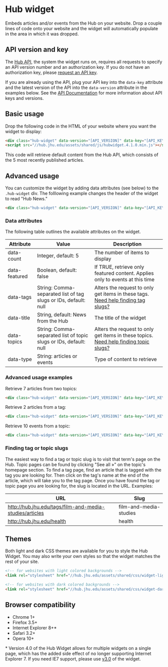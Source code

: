 # Hub widget

Embeds articles and/or events from the Hub on your website. Drop a couple lines of code onto your website and the widget will automatically populate in the area in which it was dropped.

## API version and key

The [Hub API](https://api.hub.jhu.edu), the system the widget runs on, requires all requests to specify an API version number and an authorization key. If you do not have an authorization key, please [request an API key](mailto:jwachter@jhu.edu?subject=API%20key%20request).

If you are already using the API, plug your API key into the `data-key` attribute and the latest version of the API into the `data-version` attribute in the examples below. See the [API Documentation](http://api.hub.jhu.edu/docs) for more information about API keys and versions.

## Basic usage

Drop the following code in the HTML of your website where you want the widget to display:

```html
<div class="hub-widget" data-version="[API_VERSION]" data-key="[API_KEY]"></div>
<script src="//hub.jhu.edu/assets/shared/js/hubwidget.4.1.0.min.js"></script>
```

This code will retrieve default content from the Hub API, which consists of the 5 most recently published articles.

## Advanced usage

You can customize the widget by adding data attributes (see below) to the `.hub-widget` div. The folllowing example changes the header of the widget to read "Hub News."

```html
<div class="hub-widget" data-version="[API_VERSION]" data-key="[API_KEY]" data-title="Hub News"></div>
```

### Data attributes

The following table outlines the available attributes on the widget.

| Attribute  			| Value																	| Description 														|
|-----------------|---------------------------------------|-----------------------------------------|
| data-count			| Integer, default: 5 | The number of items to display |
| data-featured   | Boolean, default: false | If TRUE, retrieve only featured content. Applies only to events at this time |
| data-tags       | String: Comma-separated list of tag slugs or IDs, default: null | Alters the request to only get items in these tags. [Need help finding tag slugs?](#finding-tag-topic-slugs) |
| data-title			| String, default: News from the Hub | The title of the widget |
| data-topics     | String: Comma-separated list of topic slugs or IDs, default: null | Alters the request to only get items in these topics. [Need help finding topic slugs?](#finding-tag-topic-slugs) |
| data-type       | String: articles or events | Type of content to retrieve |


### Advanced usage examples

Retrieve 7 articles from two topics:

```html
<div class="hub-widget" data-version="[API_VERSION]" data-key="[API_KEY]" data-count="7" data-topics="health, arts-sciences"></div>
```

Retrieve 2 articles from a tag:

```html
<div class="hub-widget" data-version="[API_VERSION]" data-key="[API_KEY]" data-count="2" data-tags="film-and-media-studies"></div>
```

Retrieve 10 events from a topic:

```html
<div class="hub-widget" data-version="[API_VERSION]" data-key="[API_KEY]" data-count="10" data-type="events" data-topics="arts-sciences"></div>
```

### <a name="finding-tag-topic-slugs"></a>Finding tag or topic slugs

The easiest way to find a tag or topic slug is to visit that term's page on the Hub. Topic pages can be found by clicking "See all &raquo;" on the topic's homepage section. To find a tag page, find an article that is tagged with the tag you are looking for. Then click on the tag's name at the end of the article, which will take you to the tag page. Once you have found the tag or topic page you are looking for, the slug is located in the URL. Examples:

| URL														| Slug 						|
| ----------------------------------------------------------|---------------------------|
| http://hub.jhu.edu/tags/film-and-media-studies/articles			| film-and-media-studies	|
| http://hub.jhu.edu/health									| health					|


## Themes

Both light and dark CSS themes are available for you to style the Hub Widget. You may also write your own styles so that the widget matches the rest of your site.

```html
<!-- for websites with light colored backgrounds -->
<link rel="stylesheet" href="//hub.jhu.edu/assets/shared/css/widget-light.4.1.0.css" />

<!-- for websites with dark colored backgrounds -->
<link rel="stylesheet" href="//hub.jhu.edu/assets/shared/css/widget-dark.4.1.0.css" />
```

## Browser compatibility

* Chrome 1+
* Firefox 3.5+
* Internet Explorer 8+*
* Safari 3.2+
* Opera 10+

\* Version 4.0 of the Hub Widget allows for multiple widgets on a single page, which has the added side effect of no longer supporting Internet Explorer 7. If you need IE7 support, please use [v3.0](https://github.com/johnshopkins/hubWidget/tree/3.0) of the widget.
